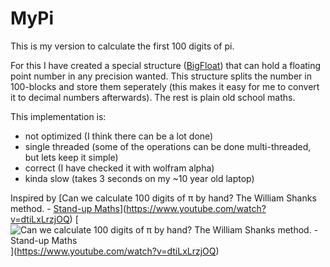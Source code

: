 # MyPi

This is my version to calculate the first 100 digits of pi.

For this I have created a special structure ([BigFloat](MyPi/BigFloat.cs)) that can hold a floating
point number in any precision wanted. This structure splits the number in 100-blocks and store them
seperately (this makes it easy for me to convert it to decimal numbers afterwards). The rest is
plain old school maths.

This implementation is:

- not optimized (I think there can be a lot done)
- single threaded (some of the operations can be done multi-threaded, but lets keep it simple)
- correct (I have checked it with wolfram alpha)
- kinda slow (takes 3 seconds on my ~10 year old laptop)

Inspired by [Can we calculate 100 digits of π by hand? The William Shanks method. - [Stand-up Maths](https://www.youtube.com/channel/UCSju5G2aFaWMqn-_0YBtq5A)](https://www.youtube.com/watch?v=dtiLxLrzjOQ)
[![Can we calculate 100 digits of π by hand? The William Shanks method. - [Stand-up Maths](https://www.youtube.com/channel/UCSju5G2aFaWMqn-_0YBtq5A)](https://img.youtube.com/vi/dtiLxLrzjOQ/0.jpg)](https://www.youtube.com/watch?v=dtiLxLrzjOQ)
